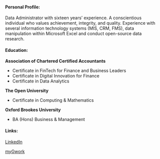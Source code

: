 #### Personal Profile:

Data Administrator with sixteen years’ experience.  A conscientious individual who values achievement, integrity, and quality.  Experience with several information technology systems (MIS, CRM, FMS), data manipulation within Microsoft Excel and conduct open-source data research.

#### Education:

**Association of Chartered Certified Accountants**
- Certificate in FinTech for Finance and Business Leaders
- Certificate in Digital Innovation for Finance
- Certificate in Data Analytics

**The Open University**
- Certificate in Computing & Mathematics

**Oxford Brookes University**
- BA (Hons) Business & Management

#### Links:

[LinkedIn](https://www.linkedin.com/in/pauljohnhicks)

[myGwork](https://www.mygwork.com/en/members/professionals/paul-hicks/detail)
